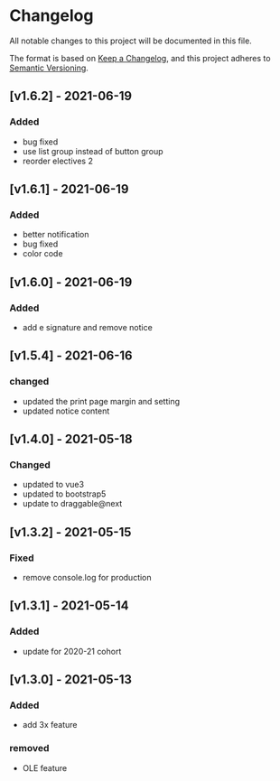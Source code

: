 # Changelog

All notable changes to this project will be documented in this file.

The format is based on [Keep a Changelog](https://keepachangelog.com/en/1.0.0/),
and this project adheres to [Semantic Versioning](https://semver.org/spec/v2.0.0.html).

## [v1.6.2] - 2021-06-19

### Added

- bug fixed
- use list group instead of button group
- reorder electives 2

## [v1.6.1] - 2021-06-19

### Added

- better notification
- bug fixed
- color code

## [v1.6.0] - 2021-06-19

### Added

- add e signature and remove notice

## [v1.5.4] - 2021-06-16

### changed

- updated the print page margin and setting
- updated notice content

## [v1.4.0] - 2021-05-18

### Changed

- updated to vue3
- updated to bootstrap5
- update to draggable@next

## [v1.3.2] - 2021-05-15

### Fixed

- remove console.log for production

## [v1.3.1] - 2021-05-14

### Added

- update for 2020-21 cohort

## [v1.3.0] - 2021-05-13

### Added

- add 3x feature

### removed

- OLE feature
